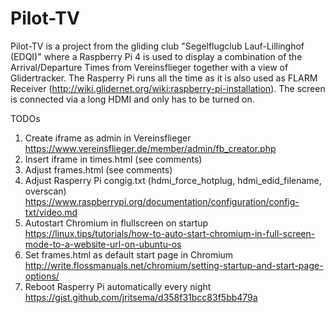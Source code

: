 # Pilot-TV
Pilot-TV is a project from the gliding club "Segelflugclub Lauf-Lillinghof (EDQI)" where a Raspberry Pi 4 is used to display a combination of the Arrival/Departure Times from Vereinsflieger together with a view of Glidertracker. The Rasperry Pi runs all the time as it is also used as FLARM Receiver (http://wiki.glidernet.org/wiki:raspberry-pi-installation). The screen is connected via a long HDMI and only has to be turned on. 

TODOs
1) Create iframe as admin in Vereinsflieger https://www.vereinsflieger.de/member/admin/fb_creator.php
2) Insert iframe in times.html (see comments)
3) Adjust frames.html (see comments)
4) Adjust Rasperry Pi congig.txt (hdmi_force_hotplug, hdmi_edid_filename, overscan) https://www.raspberrypi.org/documentation/configuration/config-txt/video.md
5) Autostart Chromium in flullscreen on startup https://linux.tips/tutorials/how-to-auto-start-chromium-in-full-screen-mode-to-a-website-url-on-ubuntu-os
6) Set frames.html as default start page in Chromium http://write.flossmanuals.net/chromium/setting-startup-and-start-page-options/
7) Reboot Rasperry Pi automatically every night https://gist.github.com/jritsema/d358f31bcc83f5bb479a
